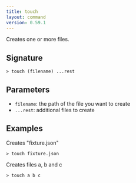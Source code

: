 ```yaml
---
title: touch
layout: command
version: 0.59.1
---
```


Creates one or more files.

## Signature

```> touch (filename) ...rest```

## Parameters

 -  `filename`: the path of the file you want to create
 -  `...rest`: additional files to create

## Examples

Creates "fixture.json"
```shell
> touch fixture.json
```

Creates files a, b and c
```shell
> touch a b c
```

